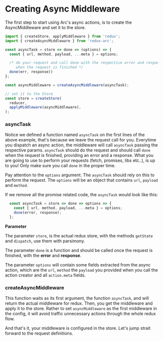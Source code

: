 # Creating Async Middleware

The first step to start using Arc's async actions, is to create the AsyncMiddleware and set it to the store.


```js
import { createStore, applyMiddleware } from 'redux';
import { createAsyncMiddleware } from 'redux-arc';

const asyncTask = store => done => (options) => {
  const { url, method, payload, ...meta } = options;

  /* do your request and call done with the respective error and response
     when the request is finished */
  done(err, response))
};

const asyncMiddleware = createAsyncMiddleware(asyncTask);

// set it to the Store
const store = createStore(
  reducer,
  applyMiddleware(asyncMiddleware),
);
```

### asyncTask
Notice we defined a function named `asyncTask` on the first lines of the above example, that's because we leave the request call for you. Everytime you dispatch an async action, the middleware will call `asyncTask` passing the respective params. `asyncTask` should do the request and should call `done` when the request is finished, providing an error and a response. What you are going to use to perform your requests (fetch, promises, libs etc..), is up to you! Only make sure you call `done` in the proper time.

Pay attention to the `options` argument. The `asyncTask` should rely on this to perform the request. The `options` will be an object that contains `url`, `payload` and `method`.

If we remove all the promise related code, the `asyncTask` would look like this:

```js
  const asyncTask = store => done => options => {
    const { url, method, payload, ...meta } = options;
    done(error, response);
  };
```

**Parameter**

The parameter `store`, is the actual redux store, with the methods `getState` and `dispatch`, use them with parsimony.

The parameter `done` is a function and should be called once the request is finished, with the **error** and **response**.

The parameter `options` will contain some fields extracted from the async action, which are the `url`, `method` the `payload` you provided when you call the action creator and all `action.meta` fields.

### createAsyncMiddleware
This function waits as its first argument, the function `asyncTask`, and will return the actual middleware for redux. Then, you get the middleware and apply it to the store. Rather to set `asyncMiddleware` as the first middleware in the config, it will avoid traffic unnecessary  actions through the whole redux flow.

And that's it, your middleware is configured in the store. Let's jump strait forward to the request definitions.

